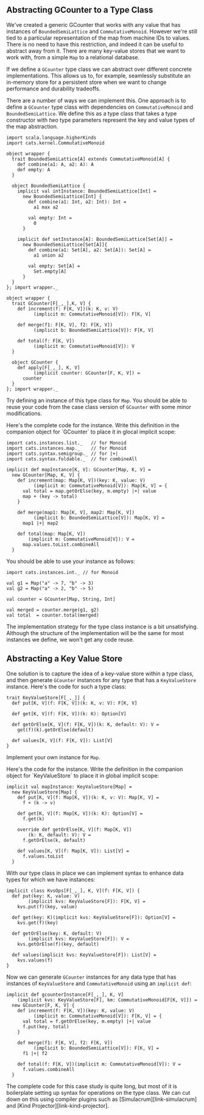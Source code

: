 ## Abstracting GCounter to a Type Class

We've created a generic GCounter
that works with any value
that has instances of `BoundedSemiLattice`
and `CommutativeMonoid`.
However we're still tied to
a particular representation of the map from machine IDs to values.
There is no need to have this restriction,
and indeed it can be useful to abstract away from it.
There are many key-value stores that we want to work with,
from a simple `Map` to a relational database.

If we define a `GCounter` type class
we can abstract over different concrete implementations.
This allows us to, for example,
seamlessly substitute an in-memory store for a persistent store
when we want to change performance and durability tradeoffs.

There are a number of ways we can implement this.
One approach is to define a `GCounter` type class
with dependencies on `CommutativeMonoid` and `BoundedSemiLattice`.
We define this as a type class that takes
a type constructor with *two* type parameters
represent the key and value types of the map abstraction.

```tut:book:invisible
import scala.language.higherKinds
import cats.kernel.CommutativeMonoid

object wrapper {
  trait BoundedSemiLattice[A] extends CommutativeMonoid[A] {
    def combine(a1: A, a2: A): A
    def empty: A
  }

  object BoundedSemiLattice {
    implicit val intInstance: BoundedSemiLattice[Int] =
      new BoundedSemiLattice[Int] {
        def combine(a1: Int, a2: Int): Int =
          a1 max a2

        val empty: Int =
          0
      }

    implicit def setInstance[A]: BoundedSemiLattice[Set[A]] =
      new BoundedSemiLattice[Set[A]]{
        def combine(a1: Set[A], a2: Set[A]): Set[A] =
          a1 union a2

        val empty: Set[A] =
          Set.empty[A]
      }
  }
}; import wrapper._
```

```tut:book:silent
object wrapper {
  trait GCounter[F[_,_],K, V] {
    def increment(f: F[K, V])(k: K, v: V)
          (implicit m: CommutativeMonoid[V]): F[K, V]

    def merge(f1: F[K, V], f2: F[K, V])
          (implicit b: BoundedSemiLattice[V]): F[K, V]

    def total(f: F[K, V])
          (implicit m: CommutativeMonoid[V]): V
  }

  object GCounter {
    def apply[F[_,_], K, V]
          (implicit counter: GCounter[F, K, V]) =
      counter
  }
}; import wrapper._
```

Try defining an instance of this type class for `Map`.
You should be able to reuse your code from the
case class version of `GCounter`
with some minor modifications.

<div class="solution">
Here's the complete code for the instance.
Write this definition
in the companion object for `GCounter`
to place it in glocal implicit scope:

```tut:book:silent
import cats.instances.list._   // for Monoid
import cats.instances.map._    // for Monoid
import cats.syntax.semigroup._ // for |+|
import cats.syntax.foldable._  // for combineAll

implicit def mapInstance[K, V]: GCounter[Map, K, V] =
  new GCounter[Map, K, V] {
    def increment(map: Map[K, V])(key: K, value: V)
          (implicit m: CommutativeMonoid[V]): Map[K, V] = {
      val total = map.getOrElse(key, m.empty) |+| value
      map + (key -> total)
    }

    def merge(map1: Map[K, V], map2: Map[K, V])
          (implicit b: BoundedSemiLattice[V]): Map[K, V] =
      map1 |+| map2

    def total(map: Map[K, V])
        (implicit m: CommutativeMonoid[V]): V =
      map.values.toList.combineAll
  }
```
</div>

You should be able to use your instance as follows:

```tut:book:silent
import cats.instances.int._ // for Monoid

val g1 = Map("a" -> 7, "b" -> 3)
val g2 = Map("a" -> 2, "b" -> 5)

val counter = GCounter[Map, String, Int]
```

```tut:book
val merged = counter.merge(g1, g2)
val total  = counter.total(merged)
```

The implementation strategy
for the type class instance
is a bit unsatisfying.
Although the structure of the implementation
will be the same for most instances we define,
we won't get any code reuse.

## Abstracting a Key Value Store

One solution is to capture
the idea of a key-value store within a type class,
and then generate `GCounter` instances
for any type that has a `KeyValueStore` instance.
Here's the code for such a type class:

```tut:book:silent
trait KeyValueStore[F[_,_]] {
  def put[K, V](f: F[K, V])(k: K, v: V): F[K, V]

  def get[K, V](f: F[K, V])(k: K): Option[V]

  def getOrElse[K, V](f: F[K, V])(k: K, default: V): V =
    get(f)(k).getOrElse(default)

  def values[K, V](f: F[K, V]): List[V]
}
```

Implement your own instance for `Map`.

<div class="solution">
Here's the code for the instance.
Write the definition in
the companion object for `KeyValueStore`
to place it in global implicit scope:

```tut:book:silent
implicit val mapInstance: KeyValueStore[Map] =
  new KeyValueStore[Map] {
    def put[K, V](f: Map[K, V])(k: K, v: V): Map[K, V] =
      f + (k -> v)

    def get[K, V](f: Map[K, V])(k: K): Option[V] =
      f.get(k)

    override def getOrElse[K, V](f: Map[K, V])
        (k: K, default: V): V =
      f.getOrElse(k, default)

    def values[K, V](f: Map[K, V]): List[V] =
      f.values.toList
  }
```
</div>

With our type class in place we can implement syntax
to enhance data types for which we have instances:

```tut:book:silent
implicit class KvsOps[F[_,_], K, V](f: F[K, V]) {
  def put(key: K, value: V)
        (implicit kvs: KeyValueStore[F]): F[K, V] =
    kvs.put(f)(key, value)

  def get(key: K)(implicit kvs: KeyValueStore[F]): Option[V] =
    kvs.get(f)(key)

  def getOrElse(key: K, default: V)
        (implicit kvs: KeyValueStore[F]): V =
    kvs.getOrElse(f)(key, default)

  def values(implicit kvs: KeyValueStore[F]): List[V] =
    kvs.values(f)
}
```

Now we can generate `GCounter` instances
for any data type that has
instances of `KeyValueStore` and `CommutativeMonoid`
using an `implicit def`:

```tut:book:silent
implicit def gcounterInstance[F[_,_], K, V]
    (implicit kvs: KeyValueStore[F], km: CommutativeMonoid[F[K, V]]) =
  new GCounter[F, K, V] {
    def increment(f: F[K, V])(key: K, value: V)
          (implicit m: CommutativeMonoid[V]): F[K, V] = {
      val total = f.getOrElse(key, m.empty) |+| value
      f.put(key, total)
    }

    def merge(f1: F[K, V], f2: F[K, V])
          (implicit b: BoundedSemiLattice[V]): F[K, V] =
      f1 |+| f2

    def total(f: F[K, V])(implicit m: CommutativeMonoid[V]): V =
      f.values.combineAll
  }
```

The complete code for this case study is quite long,
but most of it is boilerplate setting up syntax
for operations on the type class.
We can cut down on this using compiler plugins
such as [Simulacrum][link-simulacrum]
and [Kind Projector][link-kind-projector].

